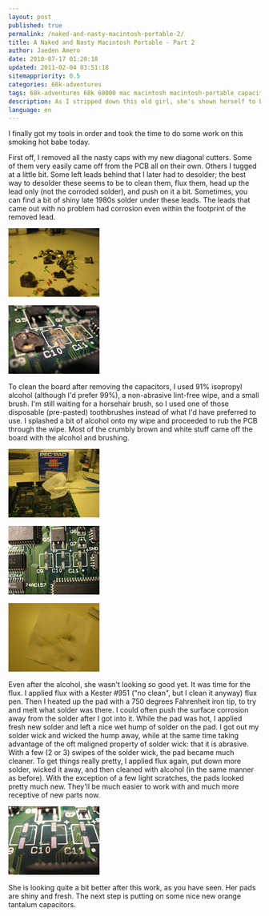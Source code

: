 ```yaml
---
layout: post
published: true
permalink: /naked-and-nasty-macintosh-portable-2/
title: A Naked and Nasty Macintosh Portable - Part 2
author: Jaeden Amero
date: 2010-07-17 01:20:18
updated: 2011-02-04 03:51:18
sitemappriority: 0.5
categories: 68k-adventures
tags: 68k-adventures 68k 68000 mac macintosh macintosh-portable capacitors
description: As I stripped down this old girl, she's shown herself to be very nasty, part 2.
language: en
---
```

<p>I finally got my tools in order and took the time to do some work on this smoking hot babe today.</p>

<p>First off, I removed all the nasty caps with my new diagonal cutters. Some of them very easily came off from the PCB all on their own. Others I tugged at a little bit. Some left leads behind that I later had to desolder; the best way to desolder these seems to be to clean them, flux them, head up the lead only (not the corroded solder), and push on it a bit. Sometimes, you can find a bit of shiny late 1980s solder under these leads. The leads that came out with no problem had corrosion even within the footprint of the removed lead.</p>

<a href="/files/pictures/pcb_cleaning-trash.jpg"><img src="/files/pictures/thumb/pcb_cleaning-trash.jpg" alt="PCB Cleaning - Trash" /></a>

<a href="/files/pictures/pcb_cleaning-caps_removed.jpg"><img src="/files/pictures/thumb/pcb_cleaning-caps_removed.jpg" alt="PCB Cleaning - Caps Removed" /></a>

<p>To clean the board after removing the capacitors, I used 91% isopropyl alcohol (although I'd prefer 99%), a non-abrasive lint-free wipe, and a small brush. I'm still waiting for a horsehair brush, so I used one of those disposable (pre-pasted) toothbrushes instead of what I'd have preferred to use. I splashed a bit of alcohol onto my wipe and proceeded to rub the PCB through the wipe. Most of the crumbly brown and white stuff came off the board with the alcohol and brushing.</p>

<a href="/files/pictures/pcb_cleaning-alcohol_tools.jpg"><img src="/files/pictures/thumb/pcb_cleaning-alcohol_tools.jpg" alt="PCB Cleaning - Alcohol Tools" /></a>

<a href="/files/pictures/pcb_cleaning-after_alcohol.jpg"><img src="/files/pictures/thumb/pcb_cleaning-after_alcohol.jpg" alt="PCB Cleaning - After Alcohol" /></a>

<a href="/files/pictures/pcb_cleaning-dirty_wipe.jpg"><img src="/files/pictures/thumb/pcb_cleaning-dirty_wipe.jpg" alt="PCB Cleaning - Dirty Wipe" /></a>

<p>Even after the alcohol, she wasn't looking so good yet. It was time for the flux. I applied flux with a Kester #951 ("no clean", but I clean it anyway) flux pen. Then I heated up the pad with a 750 degrees Fahrenheit iron tip, to try and melt what solder was there. I could often push the surface corrosion away from the solder after I got into it. While the pad was hot, I applied fresh new solder and left a nice wet hump of solder on the pad. I got out my solder wick and wicked the hump away, while at the same time taking advantage of the oft maligned property of solder wick: that it is abrasive. With a few (2 or 3) swipes of the solder wick, the pad became much cleaner. To get things really pretty, I applied flux again, put down more solder, wicked it away, and then cleaned with alcohol (in the same manner as before). With the exception of a few light scratches, the pads looked pretty much new. They'll be much easier to work with and much more receptive of new parts now.</p>

<a href="/files/pictures/pcb_cleaning-after_patater.jpg"><img src="/files/pictures/thumb/pcb_cleaning-after_patater.jpg" alt="PCB Cleaning - After Patater" /></a>

<p>She is looking quite a bit better after this work, as you have seen. Her pads are shiny and fresh. The next step is putting on some nice new orange tantalum capacitors.</p>
